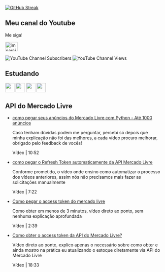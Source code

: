 [![GitHub Streak](https://streak-stats.demolab.com?user=imparcialista&theme=dark&hide_border=true&locale=pt_BR&date_format=j%20M%5B%20Y%5D&mode=weekly)](https://git.io/streak-stats)

## Meu canal do Youtube
Me siga!
<p align="left">
<a href="https://www.youtube.com/c/imparcialista" target="blank"><img align="center" src="https://raw.githubusercontent.com/rahuldkjain/github-profile-readme-generator/master/src/images/icons/Social/youtube.svg" alt="imparcialista" height="30" width="40" /></a>
</p>
<img alt="YouTube Channel Subscribers" src="https://img.shields.io/youtube/channel/subscribers/UC2vF0_RY5Bqk-tMUJDokHNA?label=Seguidores"> <img alt="YouTube Channel Views" src="https://img.shields.io/youtube/channel/views/UC2vF0_RY5Bqk-tMUJDokHNA?label=Visualiza%C3%A7%C3%B5es">

## Estudando
<img src="https://cdn.jsdelivr.net/gh/devicons/devicon@latest/icons/python/python-original.svg" width="30" height="30"/> <img src="https://cdn.jsdelivr.net/gh/devicons/devicon@latest/icons/css3/css3-original.svg" width="30" height="30"/> <img src="https://cdn.jsdelivr.net/gh/devicons/devicon@latest/icons/html5/html5-original.svg" width="30" height="30"/> <img src="https://cdn.jsdelivr.net/gh/devicons/devicon@latest/icons/javascript/javascript-original.svg" width="30" height="30"/>
<a href="https://twitter.com/" target="blank"><img src="https://img.shields.io/twitter/follow/?logo=twitter&style=for-the-badge" alt="" /></a> </p>
<h2>API do Mercado Livre</h2>
                        <ul class="lista__link">
                            <li>
                                <a href="https://youtu.be/hBztnbjf0-I">como pegar seus anúncios do Mercado Livre com Python - Até 1000 anúncios</a>
                                <p>
                                    Caso tenham dúvidas podem me perguntar, percebi só depois que minha explicação não foi das melhores, a cada vídeo procuro melhorar, obrigado pelo feedback de vocês! 
                                    <p class="descricao">Vídeo | 10:52</p>
                                </p>
                            </li>
                            <li>
                                <a href="https://youtu.be/B8XP-5wwmBs">como pegar o Refresh Token automaticamente da API Mercado Livre</a>
                                <p>
                                    Conforme prometido, o vídeo onde ensino como automatizar o processo dos vídeos anteriores, assim nós não precisamos mais fazer as solicitações manualmente
                                    <p class="descricao">Vídeo | 7:22</p>
                                </p>
                            </li>
                            <li>
                                <a href="https://youtu.be/l4qpOFXlCmA">Como pegar o access token do mercado livre</a>
                                <p>
                                    Como obter em menos de 3 minutos, vídeo direto ao
                                    ponto, sem nenhuma explicação aprofundada
                                </p>
                                <p class="descricao">Vídeo | 2:39</p>
                            </li>
                            <li>
                                <a href="https://youtu.be/y_Bo9dzVmv0">Como obter o access token da API do Mercado Livre?</a>
                                <p>
                                    Vídeo direto ao ponto, explico apenas o necessário
                                    sobre como obter e ainda mostro na prática eu
                                    atualizando o estoque diretamente via API do Mercado
                                    Livre
                                    <p class="descricao">Vídeo | 18:33</p>
                                </p>
                            </li>
                        </ul>
